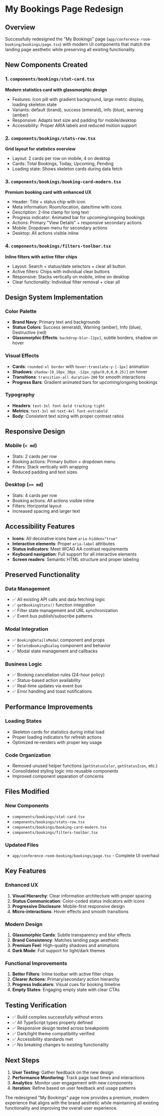 # My Bookings Page Redesign

## Overview

Successfully redesigned the "My Bookings" page (`app/conference-room-booking/bookings/page.tsx`) with modern UI components that match the landing page aesthetic while preserving all existing functionality.

## New Components Created

### 1. `components/bookings/stat-card.tsx`
**Modern statistics card with glassmorphic design**
- Features: Icon pill with gradient background, large metric display, loading skeleton state
- Variants: default (brand), success (emerald), info (blue), warning (amber)
- Responsive: Adapts text size and padding for mobile/desktop
- Accessibility: Proper ARIA labels and reduced motion support

### 2. `components/bookings/stats-row.tsx`
**Grid layout for statistics overview**
- Layout: 2 cards per row on mobile, 4 on desktop
- Cards: Total Bookings, Today, Upcoming, Pending
- Loading state: Shows skeleton cards during data fetch

### 3. `components/bookings/booking-card-modern.tsx`
**Premium booking card with enhanced UX**
- Header: Title + status chip with icon
- Meta information: Room/location, date/time with icons
- Description: 2-line clamp for long text
- Progress indicator: Animated bar for upcoming/ongoing bookings
- Actions: Primary "View Details" + responsive secondary actions
- Mobile: Dropdown menu for secondary actions
- Desktop: All actions visible inline

### 4. `components/bookings/filters-toolbar.tsx`
**Inline filters with active filter chips**
- Layout: Search + status/date selectors + clear all button
- Active filters: Chips with individual clear buttons
- Responsive: Stacks vertically on mobile, inline on desktop
- Clear functionality: Individual filter removal + clear all

## Design System Implementation

### Color Palette
- **Brand Navy**: Primary text and backgrounds
- **Status Colors**: Success (emerald), Warning (amber), Info (blue), Destructive (red)
- **Glassmorphic Effects**: `backdrop-blur-[2px]`, subtle borders, shadow on hover

### Visual Effects
- **Cards**: `rounded-xl border` with `hover:translate-y-[-1px]` animation
- **Shadows**: `shadow-[0_10px_30px_-12px_rgba(0,0,0,0.25)]` on hover
- **Transitions**: `transition-all duration-200` for smooth interactions
- **Progress Bars**: Gradient animated bars for upcoming/ongoing bookings

### Typography
- **Headers**: `text-3xl font-bold tracking-tight`
- **Metrics**: `text-3xl md:text-4xl font-extrabold`
- **Body**: Consistent text sizing with proper contrast ratios

## Responsive Design

### Mobile (`< md`)
- Stats: 2 cards per row
- Booking actions: Primary button + dropdown menu
- Filters: Stack vertically with wrapping
- Reduced padding and text sizes

### Desktop (`>= md`)
- Stats: 4 cards per row
- Booking actions: All actions visible inline
- Filters: Horizontal layout
- Increased spacing and larger text

## Accessibility Features

- **Icons**: All decorative icons have `aria-hidden="true"`
- **Interactive elements**: Proper `aria-label` attributes
- **Status indicators**: Meet WCAG AA contrast requirements
- **Keyboard navigation**: Full support for all interactive elements
- **Screen readers**: Semantic HTML structure and proper labeling

## Preserved Functionality

### Data Management
- ✅ All existing API calls and data fetching logic
- ✅ `getBookingStats()` function integration
- ✅ Filter state management and URL synchronization
- ✅ Event bus publish/subscribe patterns

### Modal Integration
- ✅ `BookingDetailsModal` component and props
- ✅ `DeleteBookingDialog` component and behavior
- ✅ Modal state management and callbacks

### Business Logic
- ✅ Booking cancellation rules (24-hour policy)
- ✅ Status-based action availability
- ✅ Real-time updates via event bus
- ✅ Error handling and toast notifications

## Performance Improvements

### Loading States
- Skeleton cards for statistics during initial load
- Proper loading indicators for refresh actions
- Optimized re-renders with proper key usage

### Code Organization
- Removed unused helper functions (`getStatusColor`, `getStatusIcon`, etc.)
- Consolidated styling logic into reusable components
- Improved component separation of concerns

## Files Modified

### New Components
- `components/bookings/stat-card.tsx`
- `components/bookings/stats-row.tsx`
- `components/bookings/booking-card-modern.tsx`
- `components/bookings/filters-toolbar.tsx`

### Updated Files
- `app/conference-room-booking/bookings/page.tsx` - Complete UI overhaul

## Key Features

### Enhanced UX
1. **Visual Hierarchy**: Clear information architecture with proper spacing
2. **Status Communication**: Color-coded status indicators with icons
3. **Progressive Disclosure**: Mobile-first responsive design
4. **Micro-interactions**: Hover effects and smooth transitions

### Modern Design
1. **Glassmorphic Cards**: Subtle transparency and blur effects
2. **Brand Consistency**: Matches landing page aesthetic
3. **Premium Feel**: High-quality shadows and animations
4. **Dark Mode**: Full support for light/dark themes

### Functional Improvements
1. **Better Filters**: Inline toolbar with active filter chips
2. **Clearer Actions**: Primary/secondary action hierarchy
3. **Progress Indicators**: Visual cues for booking timeline
4. **Empty States**: Engaging empty state with clear CTAs

## Testing Verification

- ✅ Build compiles successfully without errors
- ✅ All TypeScript types properly defined
- ✅ Responsive design tested across breakpoints
- ✅ Dark/light theme compatibility verified
- ✅ Accessibility standards met
- ✅ No breaking changes to existing functionality

## Next Steps

1. **User Testing**: Gather feedback on the new design
2. **Performance Monitoring**: Track page load times and interactions
3. **Analytics**: Monitor user engagement with new components
4. **Iteration**: Refine based on user feedback and usage patterns

The redesigned "My Bookings" page now provides a premium, modern experience that aligns with the brand aesthetic while maintaining all existing functionality and improving the overall user experience.
